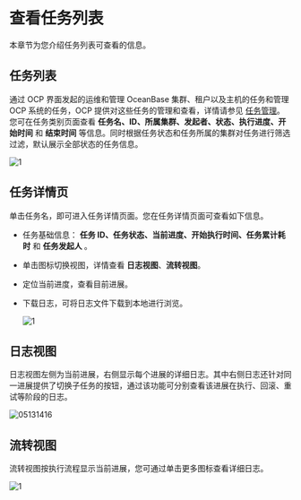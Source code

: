 查看任务列表
===========================

本章节为您介绍任务列表可查看的信息。

任务列表
-------------------------

通过 OCP 界面发起的运维和管理 OceanBase 集群、租户以及主机的任务和管理 OCP 系统的任务，OCP 提供对这些任务的管理和查看，详情请参见 [任务管理](../../11.system-management-features/14.view-task-details-1.md)。您可在任务类别页面查看 **任务名、ID、所属集群、发起者、状态、执行进度、开始时间** 和 **结束时间** 等信息。同时根据任务状态和任务所属的集群对任务进行筛选过滤，默认展示全部状态的任务信息。

![1](https://help-static-aliyun-doc.aliyuncs.com/assets/img/zh-CN/9372730261/p268954.png)

任务详情页
--------------------------

单击任务名，即可进入任务详情页面。您在任务详情页面可查看如下信息。

* 任务基础信息： **任务 ID、任务状态、当前进度、开始执行时间、任务累计耗时** 和 **任务发起人** 。

* 单击图标切换视图，详情查看 **日志视图**、**流转视图**。

* 定位当前进度，查看目前进展。

* 下载日志，可将日志文件下载到本地进行浏览。

  ![1](https://obbusiness-private.oss-cn-shanghai.aliyuncs.com/doc/img/ocp/%E4%BB%BB%E5%8A%A1id.png)

日志视图
-------------------------

日志视图左侧为当前进展，右侧显示每个进展的详细日志。其中右侧日志还针对同一进展提供了切换子任务的按钮，通过该功能可分别查看该进展在执行、回滚、重试等阶段的日志。

![05131416](https://help-static-aliyun-doc.aliyuncs.com/assets/img/zh-CN/2834090261/p273320.png)

流转视图
-------------------------

流转视图按执行流程显示当前进展，您可通过单击更多图标查看详细日志。

![1](https://help-static-aliyun-doc.aliyuncs.com/assets/img/zh-CN/0472730261/p268964.png)
